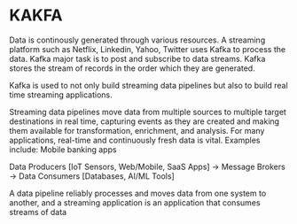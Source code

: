 # KAKFA
Data is continously generated through various resources. A streaming platform such as Netflix, Linkedin, Yahoo, Twitter uses Kafka to process the data. Kafka major task is to post and subscribe to data streams.  Kafka stores the stream of records in the order which they are generated. 

Kafka is used to not only build streaming data pipelines but also to build real time streaming applications. 

Streaming data pipelines move data from multiple sources to multiple target destinations in real time, capturing events as they are created and making them available for transformation, enrichment, and analysis. For many applications, real-time and continuously fresh data is vital. Examples include:
Mobile banking apps

Data Producers [IoT Sensors, Web/Mobile, SaaS Apps] -> Message Brokers -> Data Consumers [Databases, AI/ML Tools]

A data pipeline reliably processes and moves data from one system to another, and a streaming application is an application that consumes streams of data

